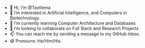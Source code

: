 - 👋 Hi, I’m @Taotlema
- 👀 I’m interested in Artificial Intelligence, and Computers in Biotechnology.
- 🌱 I’m currently learning Computer Architecture and Databases
- 💞️ I’m looking to collaborate on Full Stack and Research Projects
- 📫 You can reach me by sending a message to my GitHub Inbox.
- 😄 Pronouns: He/Him/His

<!---
Taotlema/Taotlema is a ✨ special ✨ repository because its `README.md` (this file) appears on your GitHub profile.
You can click the Preview link to take a look at your changes.
--->
